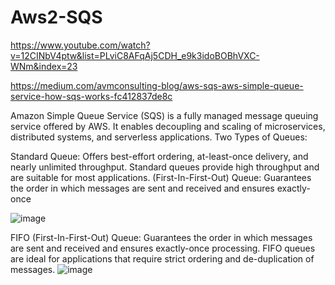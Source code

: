 # Aws2-SQS
https://www.youtube.com/watch?v=12CINbV4ptw&list=PLviC8AFqAj5CDH_e9k3idoBOBhVXC-WNm&index=23


https://medium.com/avmconsulting-blog/aws-sqs-aws-simple-queue-service-how-sqs-works-fc412837de8c


Amazon Simple Queue Service (SQS) is a fully managed message queuing service offered by AWS. It enables decoupling and scaling of microservices, distributed systems, and serverless applications.
Two Types of Queues:

Standard Queue: Offers best-effort ordering, at-least-once delivery, and nearly unlimited throughput. Standard queues provide high throughput and are suitable for most applications.
 (First-In-First-Out) Queue: Guarantees the order in which messages are sent and received and ensures exactly-once

 
 ![image](https://github.com/user-attachments/assets/7590a641-3b1c-4ad5-8fe0-ec182733e0c9)

 FIFO (First-In-First-Out) Queue: Guarantees the order in which messages are sent and received and ensures exactly-once processing. 
 FIFO queues are ideal for applications that require strict ordering and de-duplication of messages.
 ![image](https://github.com/user-attachments/assets/391129d0-bc3e-4c01-9365-b5ccd93c64e3)

